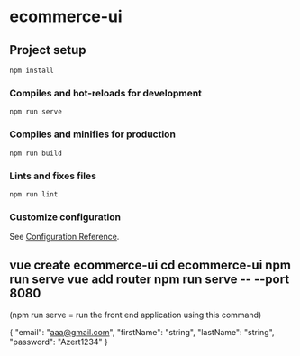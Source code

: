 # ecommerce-ui

## Project setup
```
npm install
```

### Compiles and hot-reloads for development
```
npm run serve
```

### Compiles and minifies for production
```
npm run build
```

### Lints and fixes files
```
npm run lint
```

### Customize configuration
See [Configuration Reference](https://cli.vuejs.org/config/).

vue create ecommerce-ui
cd ecommerce-ui
npm run serve
vue add router
npm run serve -- --port 8080
------
(npm run serve = run the front end application using this command)

{
  "email": "aaa@gmail.com",
  "firstName": "string",
  "lastName": "string",
  "password": "Azert1234"
}
